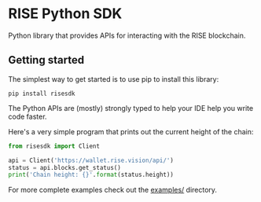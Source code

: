 # RISE Python SDK

Python library that provides APIs for interacting with the RISE blockchain.

## Getting started

The simplest way to get started is to use pip to install this library:

```
pip install risesdk
```

The Python APIs are (mostly) strongly typed to help your IDE help you write code faster.

Here's a very simple program that prints out the current height of the chain:

```python
from risesdk import Client

api = Client('https://wallet.rise.vision/api/')
status = api.blocks.get_status()
print('Chain height: {}'.format(status.height))
```

For more complete examples check out the [examples/](https://github.com/RiseVision/rise-py/tree/master/examples) directory.